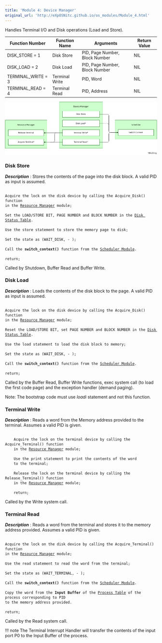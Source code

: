 ```yaml
---
title: 'Module 4: Device Manager'
original_url: 'http://eXpOSNitc.github.io/os_modules/Module_4.html'
---
```



Handles Terminal I/O and Disk operations (Load and Store).

| Function Number     | Function Name  | Arguments                      | Return Value |
| ------------------- | -------------- | ------------------------------ | ------------ |
| DISK\_STORE = 1     | Disk Store     | PID, Page Number, Block Number | NIL          |
| DISK\_LOAD = 2      | Disk Load      | PID, Page Number, Block Number | NIL          |
| TERMINAL\_WRITE = 3 | Terminal Write | PID, Word                      | NIL          |
| TERMINAL\_READ = 4  | Terminal Read  | PID, Address                   | NIL          |

![](../assets/img/modules/DeviceManager.png)

### Disk Store


 ***Description*** : Stores the contents of the page into the disk block. A valid PID as input is assumed.  
  

<pre><code>
Acquire the lock on the disk device by calling the Acquire_Disk() function
in the <a href="../../modules/module-00/">Resource Manager</a> module;

Set the LOAD/STORE BIT, PAGE NUMBER and BLOCK NUMBER in the <a href="../../os-design/mem-ds/#ds_table">Disk Status Table</a>.

Use the store statement to store the memory page to disk;

Set the state as (WAIT_DISK, - );

Call the <b>switch_context()</b> function from the <a href="../../modules/module-05/">Scheduler Module</a>.

return;
</code></pre>


Called by Shutdown, Buffer Read and Buffer Write.  

###  Disk Load


 ***Description*** : Loads the contents of the disk block to the page. A valid PID as input is assumed.  
  


<pre><code>
Acquire the lock on the disk device by calling the Acquire_Disk() function
in the <a href="../../modules/module-00/">Resource Manager</a> module;

Reset the LOAD/STORE BIT, set PAGE NUMBER and BLOCK NUMBER in the <a href="../../os-design/mem-ds/#ds_table">Disk Status Table</a>.

Use the load statement to load the disk block to memory;

Set the state as (WAIT_DISK, - );

Call the <b>switch_context()</b> function from the <a href="../../modules/module-05/">Scheduler Module</a>.

return;
</code></pre>


Called by the Buffer Read, Buffer Write functions, exec system call (to load the first code page) 
and the exception handler (demand paging).   
   


Note: The bootstrap code must use *loadi* statement and not this function.

###  Terminal Write


 ***Description*** : Reads a word from the Memory address provided to the terminal. Assumes a valid PID is given.  

<pre><code>
    Acquire the lock on the terminal device by calling the Acquire_Terminal() function
    in the <a href="../../modules/module-00/">Resource Manager</a> module;
    
    Use the print statement to print the contents of the word
    to the terminal;

    Release the lock on the terminal device by calling the Release_Terminal() function
    in the <a href="../../modules/module-00/">Resource Manager</a> module;
  
    return;
</code></pre>

Called by the Write system call.

###  Terminal Read


  

 ***Description*** : Reads a word from the terminal and stores it to the memory address provided. Assumes a valid PID is given.  
  

<pre><code>
Acquire the lock on the disk device by calling the Acquire_Terminal() function
in the <a href="../../modules/module-00/">Resource Manager</a> module;

Use the read statement to read the word from the terminal;

Set the state as (WAIT_TERMINAL, - );

Call the <b>switch_context()</b> function from the <a href="../../modules/module-05/">Scheduler Module</a>.

Copy the word from the <b>Input Buffer</b> of the <a href="../../os-design/process-table/">Process Table</a> of the process corresponding to PID
to the memory address provided.

return;
</code></pre>
Called by the Read system call.

!!! note
    The Terminal Interrupt Handler will transfer the contents of the input port P0 to the Input Buffer of the process.  
